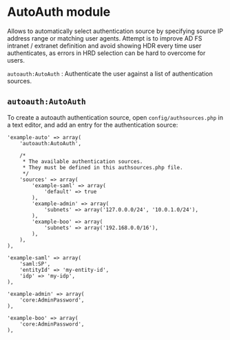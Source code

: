 AutoAuth module
================

Allows to automatically select authentication source by specifying source IP address range
or matching user agents. Attempt is to improve AD FS intranet / extranet definition and avoid
showing HDR every time user authenticates, as errors in HRD selection can be hard to overcome
for users.

`autoauth:AutoAuth`
: Authenticate the user against a list of authentication sources.


`autoauth:AutoAuth`
---------------------

To create a autoauth authentication source, open
`config/authsources.php` in a text editor, and add an entry for the
authentication source:

    'example-auto' => array(
        'autoauth:AutoAuth',

        /*
         * The available authentication sources.
         * They must be defined in this authsources.php file.
         */
        'sources' => array(
            'example-saml' => array(
                'default' => true
            ),
            'example-admin' => array(
                'subnets' => array('127.0.0.0/24', '10.0.1.0/24'),
            ),
            'example-boo' => array(
                'subnets' => array('192.168.0.0/16'),
            ),
        ),
    ),

    'example-saml' => array(
        'saml:SP',
        'entityId' => 'my-entity-id',
        'idp' => 'my-idp',
    ),

    'example-admin' => array(
        'core:AdminPassword',
    ),

    'example-boo' => array(
        'core:AdminPassword',
    ),

